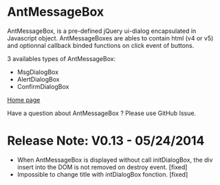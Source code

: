 AntMessageBox
=============

AntMessageBox, is a pre-defined jQuery ui-dialog encapsulated in Javascript object. AntMessageBoxes are ables to contain html (v4 or v5) and optionnal callback binded functions on click event of buttons.

3 availables types of AntMessageBox: 
- MsgDialogBox
- AlertDialogBox 
- ConfirmDialogBox

<a href="http://antproduction.free.fr/AntMessageBox" target="_blank">Home page</a>

Have a question about AntMessageBox ? Please use GitHub Issue. 

Release Note: V0.13 - 05/24/2014
=============
- When AntMessageBox is displayed without call initDialogBox, the div insert into the DOM is not removed on destroy event. [fixed]
- Impossible to change title with intDialogBox fonction. [fixed]

